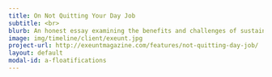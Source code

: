 ```yaml
---
title: On Not Quitting Your Day Job
subtitle: <br>
blurb: An honest essay examining the benefits and challenges of sustaining a creative career and a day job.
image: img/timeline/client/exeunt.jpg
project-url: http://exeuntmagazine.com/features/not-quitting-day-job/
layout: default
modal-id: a-floatifications
---
```

